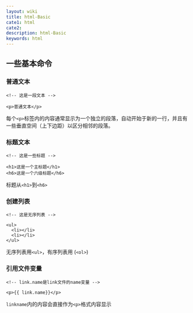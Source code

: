 ```yaml
---
layout: wiki
title: html-Basic
cate1: html
cate2: 
description: html-Basic
keywords: html
---
```


## 一些基本命令

### 普通文本

```
<!-- 这是一段文本 -->

<p>普通文本</p>
```

每个`<p>`标签内的内容通常显示为一个独立的段落，自动开始于新的一行，并且有一些垂直空间（上下边距）以区分相邻的段落。

### 标题文本

```
<!-- 这是一些标题 -->

<h1>这是一个主标题</h1>
<h6>这是一个六级标题</h6>
```

标题从`<h1>`到`<h6>`

### 创建列表

```
<!-- 这是无序列表 -->

<ul>
  <li></li>
  <li></li>
</ul>
```

无序列表用`<ul>`，有序列表用 (`<ol>`)

### 引用文件变量

```
<!-- link.name是link文件的name变量 -->

<p>{{ link.name}}</p>
```

`linkname`内的内容会直接作为`<p>`格式内容显示
